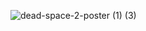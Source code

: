 
  ![dead-space-2-poster (1) (3)](https://github.com/user-attachments/assets/aeee6809-5fce-4d9f-a5dc-411378560926)


<!--
**awoooooooooooooo/awoooooooooooooo** is a ✨ _special_ ✨ repository because its `README.md` (this file) appears on your GitHub profile.

Here are some ideas to get you started:

- 🔭 I’m currently working on ...
- 🌱 I’m currently learning ...
- 👯 I’m looking to collaborate on ...
- 🤔 I’m looking for help with ...
- 💬 Ask me about ...
- 📫 How to reach me: ...
- 😄 Pronouns: ...
- ⚡ Fun fact: ...
-->
